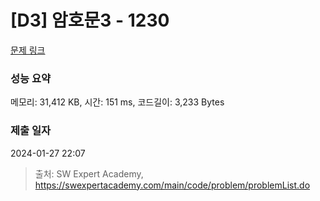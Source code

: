 # [D3] 암호문3 - 1230 

[문제 링크](https://swexpertacademy.com/main/code/problem/problemDetail.do?contestProbId=AV14zIwqAHwCFAYD) 

### 성능 요약

메모리: 31,412 KB, 시간: 151 ms, 코드길이: 3,233 Bytes

### 제출 일자

2024-01-27 22:07



> 출처: SW Expert Academy, https://swexpertacademy.com/main/code/problem/problemList.do
